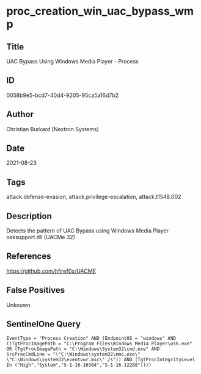 # proc_creation_win_uac_bypass_wmp

## Title
UAC Bypass Using Windows Media Player - Process

## ID
0058b9e5-bcd7-40d4-9205-95ca5a16d7b2

## Author
Christian Burkard (Nextron Systems)

## Date
2021-08-23

## Tags
attack.defense-evasion, attack.privilege-escalation, attack.t1548.002

## Description
Detects the pattern of UAC Bypass using Windows Media Player osksupport.dll (UACMe 32)

## References
https://github.com/hfiref0x/UACME

## False Positives
Unknown

## SentinelOne Query
```
EventType = "Process Creation" AND (EndpointOS = "windows" AND ((TgtProcImagePath = "C:\Program Files\Windows Media Player\osk.exe" OR (TgtProcImagePath = "C:\Windows\System32\cmd.exe" AND SrcProcCmdLine = "\"C:\Windows\system32\mmc.exe\" \"C:\Windows\system32\eventvwr.msc\" /s")) AND (TgtProcIntegrityLevel In ("High","System","S-1-16-16384","S-1-16-12288"))))

```